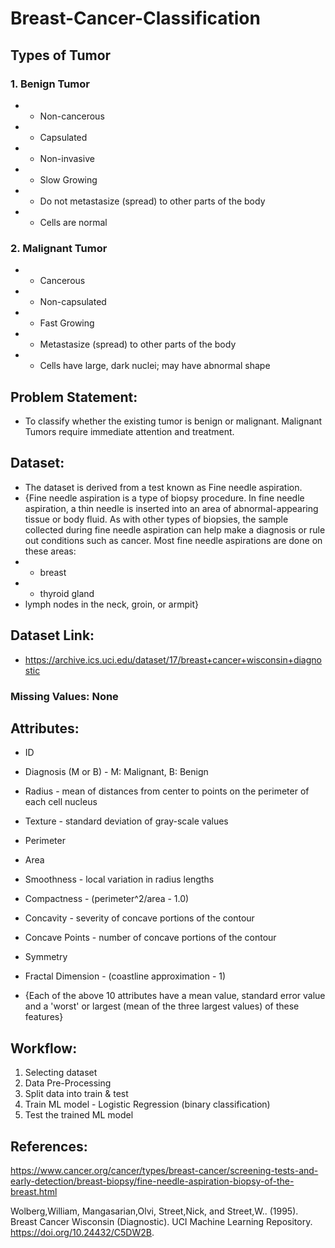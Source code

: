 # Breast-Cancer-Classification

## Types of Tumor

### 1. Benign Tumor
*	- Non-cancerous
*	- Capsulated
*	- Non-invasive
*	- Slow Growing
*	- Do not metastasize (spread) to other parts of the body
*	- Cells are normal
### 2. Malignant Tumor
*	- Cancerous
*	- Non-capsulated
*	- Fast Growing
*	- Metastasize (spread) to other parts of the body
*	- Cells have large, dark nuclei; may have abnormal shape

## Problem Statement: 
* To classify whether the existing tumor is benign or malignant. Malignant Tumors require immediate attention and treatment.

## Dataset: 
* The dataset is derived from a test known as Fine needle aspiration.
* {Fine needle aspiration is a type of biopsy procedure. In fine needle aspiration, a thin needle is inserted into an area of abnormal-appearing tissue or body fluid. As with other types of biopsies, the sample collected during fine needle aspiration can help make a diagnosis or rule out conditions such as cancer. Most fine needle aspirations are done on these areas:
*  - breast
*  - thyroid gland
* lymph nodes in the neck, groin, or armpit}

## Dataset Link: 
* https://archive.ics.uci.edu/dataset/17/breast+cancer+wisconsin+diagnostic

### Missing Values: None

## Attributes:
 
* ID
* Diagnosis (M or B) - M: Malignant, B: Benign

* Radius - mean of distances from center to points on the perimeter of each cell nucleus
* Texture - standard deviation of gray-scale values
* Perimeter 
* Area 
* Smoothness - local variation in radius lengths
* Compactness - (perimeter^2/area - 1.0)
* Concavity - severity of concave portions of the contour
* Concave Points - number of concave portions of the contour
* Symmetry 
* Fractal Dimension - (coastline approximation - 1)

* {Each of the above 10 attributes have a mean value, standard error value and a 'worst' or largest  (mean of the three largest values) of these features}

## Workflow:

1. Selecting dataset
2. Data Pre-Processing
3. Split data into train & test
4. Train ML model - Logistic Regression (binary classification)
5. Test the trained ML model


## References:
https://www.cancer.org/cancer/types/breast-cancer/screening-tests-and-early-detection/breast-biopsy/fine-needle-aspiration-biopsy-of-the-breast.html

Wolberg,William, Mangasarian,Olvi, Street,Nick, and Street,W.. (1995). Breast Cancer Wisconsin (Diagnostic). UCI Machine Learning Repository. https://doi.org/10.24432/C5DW2B.
